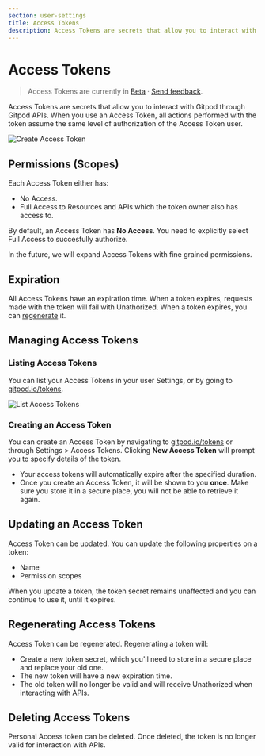 ```yaml
---
section: user-settings
title: Access Tokens
description: Access Tokens are secrets that allow you to interact with Gitpod through Gitpod APIs.
---
```


# Access Tokens

> Access Tokens are currently in [Beta](/docs/help/public-roadmap/release-cycle) · [Send feedback](https://github.com/gitpod-io/gitpod/issues/14280).

Access Tokens are secrets that allow you to interact with Gitpod through Gitpod APIs. When you use an Access Token, all actions performed with the token assume the same level of authorization of the Access Token user.

![Create Access Token](/images/docs/access-token-create.png)

## Permissions (Scopes)

Each Access Token either has:

-   No Access.
-   Full Access to Resources and APIs which the token owner also has access to.

By default, an Access Token has **No Access**. You need to explicitly select Full Access to succesfully authorize.

In the future, we will expand Access Tokens with fine grained permissions.

## Expiration

All Access Tokens have an expiration time. When a token expires, requests made with the token will fail with Unathorized. When a token expires, you can [regenerate](#regenerating-access-tokens) it.

## Managing Access Tokens

### Listing Access Tokens

You can list your Access Tokens in your user Settings, or by going to [gitpod.io/tokens](https://gitpod.io/tokens).

![List Access Tokens](/images/docs/access-token-list.png)

### Creating an Access Token

You can create an Access Token by navigating to [gitpod.io/tokens](https://gitpod.io/tokens) or through Settings > Access Tokens. Clicking **New Access Token** will prompt you to specify details of the token.

-   Your access tokens will automatically expire after the specified duration.
-   Once you create an Access Token, it will be shown to you **once**. Make sure you store it in a secure place, you will not be able to retrieve it again.

## Updating an Access Token

Access Token can be updated. You can update the following properties on a token:

-   Name
-   Permission scopes

When you update a token, the token secret remains unaffected and you can continue to use it, until it expires.

## Regenerating Access Tokens

Access Token can be regenerated. Regenerating a token will:

-   Create a new token secret, which you'll need to store in a secure place and replace your old one.
-   The new token will have a new expiration time.
-   The old token will no longer be valid and will receive Unathorized when interacting with APIs.

## Deleting Access Tokens

Personal Access token can be deleted. Once deleted, the token is no longer valid for interaction with APIs.
